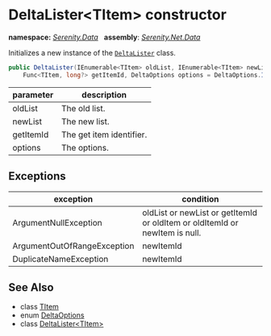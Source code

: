 # DeltaLister&lt;TItem&gt; constructor
**namespace:** *[Serenity.Data](../../README.md#serenity.data-namespace)*   **assembly**: *[Serenity.Net.Data](../../README.md)*

Initializes a new instance of the [`DeltaLister`](../DeltaLister-1.md) class.

```csharp
public DeltaLister(IEnumerable<TItem> oldList, IEnumerable<TItem> newList, 
    Func<TItem, long?> getItemId, DeltaOptions options = DeltaOptions.IgnoreInvalidNewId)
```

| parameter | description |
| --- | --- |
| oldList | The old list. |
| newList | The new list. |
| getItemId | The get item identifier. |
| options | The options. |

## Exceptions

| exception | condition |
| --- | --- |
| ArgumentNullException | oldList or newList or getItemId or oldItem or oldItemId or newItem is null. |
| ArgumentOutOfRangeException | newItemId |
| DuplicateNameException | newItemId |

## See Also

* class [TItem](../Serenity.Net.Data/../DeltaLister-1.TItem.md)
* enum [DeltaOptions](../DeltaOptions.md)
* class [DeltaLister&lt;TItem&gt;](../DeltaLister-1.md)
